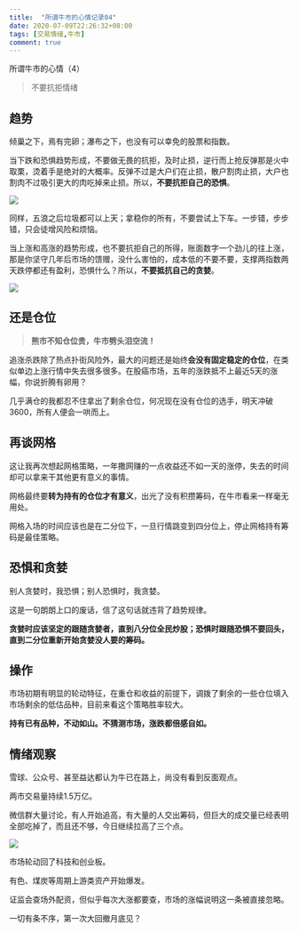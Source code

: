 ```yaml
---
title:  "所谓牛市的心情记录04"
date: 2020-07-09T22:26:32+08:00
tags: [交易情绪,牛市]
comment: true
---
```


所谓牛市的心情（4）

>不要抗拒情绪



## 趋势

倾巢之下，焉有完卵；瀑布之下，也没有可以幸免的股票和指数。

当下跌和恐惧趋势形成，不要做无畏的抗拒，及时止损，逆行而上抢反弹那是火中取栗，烫着手是绝对的大概率。反弹不过是大户们在止损，散户割肉止损，大户也割肉不过吸引更大的肉吃掉来止损。所以，**不要抗拒自己的恐惧**。

![](https://imgkr.cn-bj.ufileos.com/6cc3f18b-0971-4359-980f-be7186c69971.png)


同样，五浪之后垃圾都可以上天；拿稳你的所有，不要尝试上下车。一步错，步步错，只会徒增风险和烦恼。

当上涨和高涨的趋势形成，也不要抗拒自己的所得，账面数字一个劲儿的往上涨，那是你坚守几年后市场的馈赠，没什么害怕的，成本低的不要不要，支撑两指数两天跌停都还有盈利，恐惧什么？所以，**不要抵抗自己的贪婪**。

![](https://imgkr.cn-bj.ufileos.com/a615d58b-7909-4814-91b9-e629e30f6a77.png)

## 还是仓位

>**熊市不知仓位贵，牛市劈头泪空流！**

追涨杀跌除了热点扑街风险外，最大的问题还是始终**会没有固定稳定的仓位**，在类似单边上涨行情中失去很多很多。在股癌市场，五年的涨跌抵不上最近5天的涨幅，你说折腾有卵用？

几乎满仓的我都忍不住拿出了剩余仓位，何况现在没有仓位的选手，明天冲破3600，所有人便会一哄而上。

## 再谈网格

这让我再次想起网格策略，一年撒网赚的一点收益还不如一天的涨停，失去的时间却可以拿来干其他更有意义的事情。

网格最终要**转为持有的仓位才有意义**，出光了没有积攒筹码，在牛市看来一样毫无用处。

网格入场的时间应该也是在二分位下，一旦行情跳变到四分位上，停止网格持有筹码是最佳策略。

## 恐惧和贪婪
别人贪婪时，我恐惧；别人恐惧时，我贪婪。

这是一句朗朗上口的废话，信了这句话就违背了趋势规律。

**贪婪时应该坚定的跟随贪婪者，直到八分位全民炒股；恐惧时跟随恐惧不要回头，直到二分位重新开始贪婪没人要的筹码。**

## 操作
市场初期有明显的轮动特征，在重仓和收益的前提下，调拨了剩余的一些仓位填入市场剩余的低估品种，目前来看这个策略胜率较大。

**持有已有品种，不动如山。不猜测市场，涨跌都倍感自如。**

## 情绪观察
雪球、公众号、甚至益达都认为牛已在路上，尚没有看到反面观点。

两市交易量持续1.5万亿。

微信群大量讨论，有人开始追高，有大量的人交出筹码，但巨大的成交量已经表明全部吃掉了，而且还不够，今日继续拉高了三个点。

![](https://imgkr.cn-bj.ufileos.com/01488363-7ce8-41f3-af58-05c00608269e.png)

市场轮动回了科技和创业板。

有色、煤炭等周期上游类资产开始爆发。

证监会查场外配资，但似乎每次大涨都要查，市场的涨幅说明这一条被直接忽略。

一切有条不序，第一次大回撤月底见？


